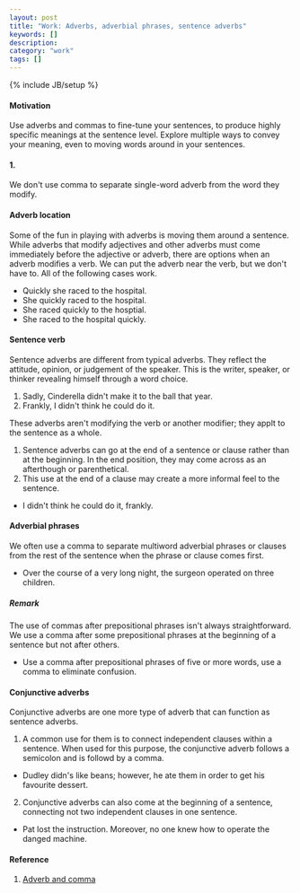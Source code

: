 ```yaml
---
layout: post
title: "Work: Adverbs, adverbial phrases, sentence adverbs"
keywords: []
description: 
category: "work"
tags: []
---
```

{% include JB/setup %}

#### Motivation
Use adverbs and commas to fine-tune your sentences, to produce highly specific meanings at the sentence level.
Explore multiple ways to convey your meaning, even to moving words around in your sentences.

#### 1.
We don't use comma to separate single-word adverb from the word they modify.

#### Adverb location
Some of the fun in playing with adverbs is moving them around a sentence.
While adverbs that modify adjectives and other adverbs must come immediately
before the adjective or adverb, there are options when an adverb modifies a
verb. We can put the adverb near the verb, but we don't have to. All of the following cases work.
- Quickly she raced to the hospital.
- She quickly raced to the hospital.
- She raced quickly to the hosptial.
- She raced to the hospital quickly.

#### Sentence verb
Sentence adverbs are different from typical adverbs. They reflect the attitude,
opinion, or judgement of the speaker. This is the writer, speaker, or thinker
revealing himself through a word choice.

1. Sadly, Cinderella didn't make it to the ball that year.
2. Frankly, I didn't think he could do it.

These adverbs aren't modifying the verb or another modifier; they applt to the
sentence as a whole.

1. Sentence adverbs can go at the end of a sentence or clause rather than at
   the beginning. In the end position, they may come across as an afterthough or parenthetical.
2. This use at the end of a clause may create a more informal feel to the sentence.
- I didn't think he could do it, frankly.

#### Adverbial phrases
We often use a comma to separate multiword adverbial phrases or clauses from
the rest of the sentence when the phrase or clause comes first.

- Over the course of a very long night, the surgeon operated on three children.

##### Remark
The use of commas after prepositional phrases isn't always straightforward. We
use a comma after some prepositional phrases at the beginning of a sentence but
not after others.
- Use a comma after prepositional phrases of five or more words, use a comma to
  eliminate confusion.



#### Conjunctive adverbs
Conjunctive adverbs are one more type of adverb that can function as sentence adverbs.

1. A common use for them is to connect independent clauses within a sentence.
   When used for this purpose, the conjunctive adverb follows a semicolon and
   is followd by a comma.

- Dudley didn's like beans; however, he ate them in order to get his favourite dessert.

2. Conjunctive adverbs can also come at the beginning of a sentence, connecting
   not two independent clauses in one sentence.
- Pat lost the instruction. Moreover, no one knew how to operate the danged machine.

#### Reference
1. [Adverb and comma](https://theeditorsblog.net/2016/02/21/a-tale-of-adverbs-and-the-comma/#:~:text=In%20short%2C%20we%20usually%20don,the%20rest%20of%20a%20sentence.)
